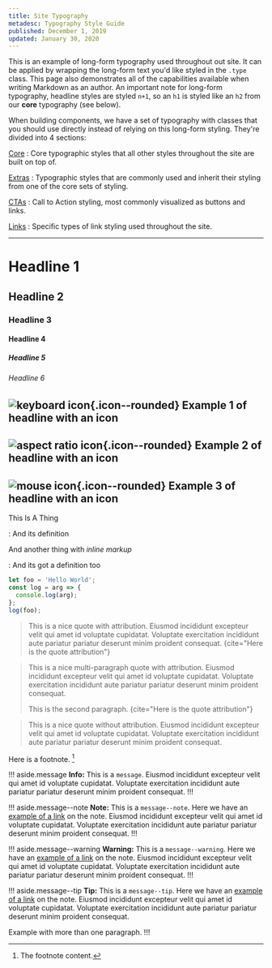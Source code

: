 ```yaml
---
title: Site Typography
metadesc: Typography Style Guide
published: December 1, 2019
updated: January 30, 2020
---
```


This is an example of long-form typography used throughout out site. It can be applied by wrapping the long-form text you'd like styled in the `.type` class. This page also demonstrates all of the capabilities available when writing Markdown as an author. An important note for long-form typography, headline styles are styled `n+1`, so an `h1` is styled like an `h2` from our **core** typography (see below).

When building components, we have a set of typography with classes that you should use directly instead of relying on this long-form styling. They're divided into 4 sections:

[Core]({{page.url}}core)
: Core typographic styles that all other styles throughout the site are built on top of.

[Extras]({{page.url}}extras)
: Typographic styles that are commonly used and inherit their styling from one of the core sets of styling.

[CTAs]({{page.url}}cta)
: Call to Action styling, most commonly visualized as buttons and links.

[Links]({{page.url}}links)
: Specific types of link styling used throughout the site.

---

# Headline 1

## Headline 2

### Headline 3

#### Headline 4

##### Headline 5

###### Headline 6

## ![keyboard icon](ix://icons/keyboard.png){.icon--rounded} Example 1 of headline with an icon

## ![aspect ratio icon](ix://icons/aspect_ratio.png){.icon--rounded} Example 2 of headline with an icon

## ![mouse icon](ix://icons/mouse.png){.icon--rounded} Example 3 of headline with an icon

This Is A Thing

: And its definition

And another thing with _inline markup_

: And its got a definition too

```js {title="JavaScript" .code-figure}
let foo = 'Hello World';
const log = arg => {
  console.log(arg);
};
log(foo);
```

> This is a nice quote with attribution. Eiusmod incididunt excepteur velit qui amet id voluptate cupidatat. Voluptate exercitation incididunt aute pariatur pariatur deserunt minim proident consequat.
> {cite="Here is the quote attribution"}

> This is a nice multi-paragraph quote with attribution. Eiusmod incididunt excepteur velit qui amet id voluptate cupidatat. Voluptate exercitation incididunt aute pariatur pariatur deserunt minim proident consequat.
>
> This is the second paragraph.
> {cite="Here is the quote attribution"}

> This is a nice quote without attribution. Eiusmod incididunt excepteur velit qui amet id voluptate cupidatat. Voluptate exercitation incididunt aute pariatur pariatur deserunt minim proident consequat.

Here is a footnote. [^1]

[^1]: The footnote content.

!!! aside.message
**Info:** This is a `message`. Eiusmod incididunt excepteur velit qui amet id voluptate cupidatat. Voluptate exercitation incididunt aute pariatur pariatur deserunt minim proident consequat.
!!!

!!! aside.message--note
**Note:** This is a `message--note`. Here we have an [example of a link](/) on the note. Eiusmod incididunt excepteur velit qui amet id voluptate cupidatat. Voluptate exercitation incididunt aute pariatur pariatur deserunt minim proident consequat.
!!!

!!! aside.message--warning
**Warning:** This is a `message--warning`. Here we have an [example of a link](/) on the note. Eiusmod incididunt excepteur velit qui amet id voluptate cupidatat. Voluptate exercitation incididunt aute pariatur pariatur deserunt minim proident consequat.
!!!

!!! aside.message--tip
**Tip:** This is a `message--tip`. Here we have an [example of a link](https://google.com) on the note. Eiusmod incididunt excepteur velit qui amet id voluptate cupidatat. Voluptate exercitation incididunt aute pariatur pariatur deserunt minim proident consequat.

Example with more than one paragraph.
!!!
